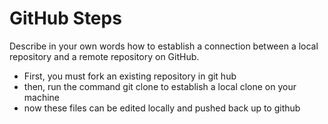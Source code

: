# GitHub Steps

Describe in your own words how to establish a connection between a local repository and a remote repository on GitHub.
- First, you must fork an existing repository in git hub
- then, run the command git clone <ssh key> to establish a local clone on your machine
- now these files can be edited locally and pushed back up to github
